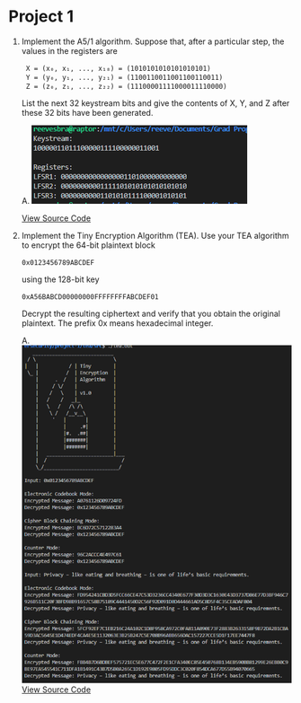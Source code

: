 # Project 1


1. Implement the A5/1 algorithm. Suppose that, after a particular step, the values in the registers are

        X = (x₀, x₁, ..., x₁₈) = (1010101010101010101)
        Y = (y₀, y₁, ..., y₂₁) = (1100110011001100110011)
        Z = (z₀, z₁, ..., z₂₂) = (11100001111000011110000)

    List the next 32 keystream bits and give the contents of X, Y, and Z after these 32 bits have been generated. 

    A. 
    ![A5/1 Output](img/a51-out.PNG?raw=true "Title")

    [View Source Code](a51/src/a51.c)


2.	Implement the Tiny Encryption Algorithm (TEA). Use your TEA algorithm to encrypt the 64-bit plaintext block

        0x0123456789ABCDEF

    using the 128-bit key

        0xA56BABCD00000000FFFFFFFFABCDEF01

    Decrypt the resulting ciphertext and verify that you obtain the original plaintext. The prefix 0x means hexadecimal integer.

    A.
    ![TEA Output](img/tea-out.PNG?raw=true "Title")
    [View Source Code](tea/src)

